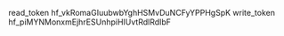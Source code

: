 read_token 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
write_token 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

